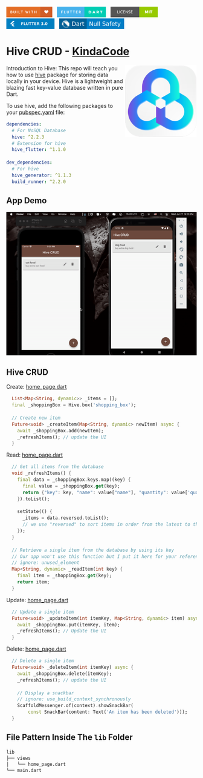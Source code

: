 <img src="screenshots/badges/built-with-love.svg" height="28px"/>&nbsp;&nbsp;
<img src="screenshots/badges/flutter-dart.svg" height="28px" />&nbsp;&nbsp;
<a href="https://choosealicense.com/licenses/mit/" target="_blank"><img src="screenshots/badges/license-MIT.svg" height="28px" /></a>&nbsp;&nbsp;
<img src="screenshots/badges/Flutter-3.svg" height="28px" />&nbsp;&nbsp;
<img src="screenshots/badges/dart-null_safety-blue.svg" height="28px"/>

# Hive CRUD - [KindaCode](https://www.kindacode.com/article/flutter-hive-database/)

<img align="right" src="screenshots/appicons/playstore.png" height="190"></img>

Introduction to Hive: This repo will teach you how to use [hive](https://pub.dev/packages/hive) package for storing data locally in your device. Hive is a lightweight and blazing fast key-value database written in pure Dart.

To use hive, add the following packages to your [pubspec.yaml](pubspec.yaml) file:

```yaml
dependencies:
  # For NoSQL Database
  hive: ^2.2.3
  # Extension for hive
  hive_flutter: ^1.1.0

dev_dependencies:
  # For hive
  hive_generator: ^1.1.3
  build_runner: ^2.2.0
```

## App Demo

<p align="center"><img src="screenshots/gif/demo.gif"></p>

## Hive CRUD

Create: [home_page.dart](lib/views/home_page.dart)

```dart
  List<Map<String, dynamic>> _items = [];
  final _shoppingBox = Hive.box('shopping_box');

  // Create new item
  Future<void> _createItem(Map<String, dynamic> newItem) async {
    await _shoppingBox.add(newItem);
    _refreshItems(); // update the UI
  }

```

Read: [home_page.dart](lib/views/home_page.dart)

```dart
  // Get all items from the database
  void _refreshItems() {
    final data = _shoppingBox.keys.map((key) {
      final value = _shoppingBox.get(key);
      return {"key": key, "name": value["name"], "quantity": value['quantity']};
    }).toList();

    setState(() {
      _items = data.reversed.toList();
      // we use "reversed" to sort items in order from the latest to the oldest
    });
  }

  // Retrieve a single item from the database by using its key
  // Our app won't use this function but I put it here for your reference
  // ignore: unused_element
  Map<String, dynamic> _readItem(int key) {
    final item = _shoppingBox.get(key);
    return item;
  }
```

Update: [home_page.dart](lib/views/home_page.dart)

```dart
  // Update a single item
  Future<void> _updateItem(int itemKey, Map<String, dynamic> item) async {
    await _shoppingBox.put(itemKey, item);
    _refreshItems(); // Update the UI
  }

```

Delete: [home_page.dart](lib/views/home_page.dart)

```dart
  // Delete a single item
  Future<void> _deleteItem(int itemKey) async {
    await _shoppingBox.delete(itemKey);
    _refreshItems(); // update the UI

    // Display a snackbar
    // ignore: use_build_context_synchronously
    ScaffoldMessenger.of(context).showSnackBar(
        const SnackBar(content: Text('An item has been deleted')));
  }

```

## File Pattern Inside The `lib` Folder

```
lib
├── views
│   └── home_page.dart
└── main.dart
```
